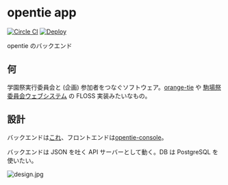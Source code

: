 # opentie app
[![Circle CI](https://circleci.com/gh/opentie/opentie-app/tree/master.svg?style=svg)](https://circleci.com/gh/opentie/opentie-app/tree/master)
[![Deploy](https://www.herokucdn.com/deploy/button.svg)](https://heroku.com/deploy)


opentie のバックエンド

## 何

学園祭実行委員会と (企画) 参加者をつなぐソフトウェア。[orange-tie](https://login.sohosai.tsukuba.ac.jp/) や [駒場祭委員会ウェブシステム](https://www.komabasai.net/65/system/) の FLOSS 実装みたいなもの。

## 設計

バックエンドは[これ](https://github.com/opentie/opentie-app)、フロントエンドは[opentie-console](https://github.com/opentie/opentie-console)。

バックエンドは JSON を吐く API サーバーとして動く。DB は PostgreSQL を使いたい。

![design.jpg](https://github.com/opentie/opentie-app/wiki/DSC_1550.jpg)
